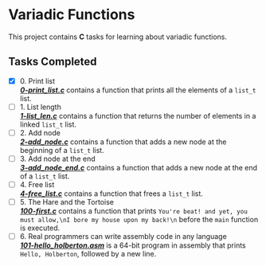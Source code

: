 # Variadic Functions

This project contains __C__ tasks for learning about variadic functions.

## Tasks Completed

+ [x] 0\. Print list<br/>_**[0-print_list.c](0-print_list.c)**_ contains a function that prints all the elements of a `list_t` list.
+ [ ] 1\. List length<br/>_**[1-list_len.c](1-list_len.c)**_ contains a function that returns the number of elements in a linked `list_t` list.
+ [ ] 2\. Add node<br/>_**[2-add_node.c](2-add_node.c)**_ contains a function that adds a new node at the beginning of a `list_t` list.
+ [ ] 3\. Add node at the end<br/>_**[3-add_node_end.c](3-add_node_end.c)**_ contains a function that adds a new node at the end of a `list_t` list.
+ [ ] 4\. Free list<br/>_**[4-free_list.c](4-free_list.c)**_ contains a function that frees a `list_t` list.
+ [ ] 5\. The Hare and the Tortoise<br/>_**[100-first.c](100-first.c)**_ contains a function that prints `You're beat! and yet, you must allow,\nI bore my house upon my back!\n` before the `main` function is executed.
+ [ ] 6\. Real programmers can write assembly code in any language<br/>_**[101-hello_holberton.asm](101-hello_holberton.asm)**_ is a 64-bit program in assembly that prints `Hello, Holberton`, followed by a new line.
